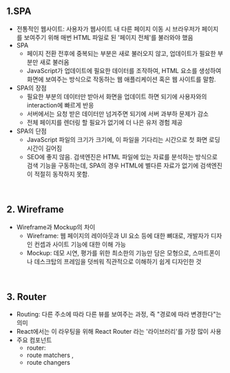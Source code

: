  ## **1.SPA** ##
- 전통적인 웹사이트: 사용자가 웹사이트 내 다른 페이지 이동 시 브라우저가 페이지를 보여주기 위해 매번 HTML 파일로 된 '페이지 전체'를 불러와야 했음
- SPA
  - 페이지 전환 전후에 중복되는 부분은 새로 불러오지 않고, 업데이트가 필요한 부분만 새로 불러옴
  - JavaScript가 업데이트에 필요한 데이터를 조작하여, HTML 요소를 생성하여 화면에 보여주는 방식으로 작동하는 웹 애플리케이션 혹은 웹 사이트를 말함.
- SPA의 장점
  - 필요한 부분의 데이터만 받아서 화면을 업데이트 하면 되기에 사용자와의 interaction에 빠르게 반응
  - 서버에서는 요청 받은 데이터만 넘겨주면 되기에 서버 과부하 문제가 감소
  - 전체 페이지를 렌더링 할 필요가 없기에 더 나은 유저 경험 제공
- SPA의 단점
  - JavaScript 파일의 크기가 크기에, 이 파일을 기다리는 시간으로 첫 화면 로딩 시간이 길어짐
  - SEO에 좋지 않음. 검색엔진은 HTML 파일에 있는 자료를 분석하는 방식으로 검색 기능을 구동하는데, SPA의 경우 HTML에 별다른 자료가 없기에 검색엔진이 적절히 동작하지 못함.

<br/><p>

 ## **2. Wireframe** ##
- Wireframe과 Mockup의 차이
  - Wireframe: 웹 페이지의 레이아웃과 UI 요소 등에 대한 뼈대로, 개발자가 디자인 컨셉과 사이트 기능에 대한 이해 가능
  - Mockup: 데모 시연, 평가를 위한 최소한의 기능만 담은 모형으로, 스마트폰이나 데스크탑의 프레임을 덧씌워 직관적으로 이해하기 쉽게 디자인한 것

<br/><p>

 ## **3. Router** ##
- Routing: 다른 주소에 따라 다른 뷰를 보여주는 과정, 즉 "경로에 따라 변경한다"는 의미
- React에서는 이 라우팅을 위해 React Router 라는 '라이브러리'를 가장 많이 사용
- 주요 컴포넌트
  - router: <BrowserRouter>
  - route matchers <Routes>, <Route>
  - route changers <Link>